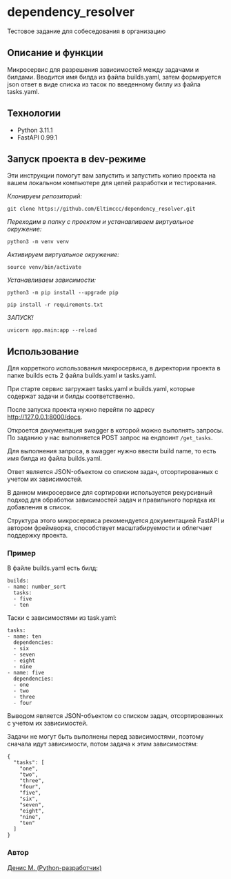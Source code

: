 # dependency_resolver
Тестовое задание для собеседования в организацию

## Описание и функции
Микросервис для разрешения зависимостей между задачами и билдами.
Вводится имя билда из файла builds.yaml, затем формируется json ответ
в виде списка из тасок по введенному биллу из файла tasks.yaml.



## Технологии
- Python 3.11.1
- FastAPI 0.99.1

## Запуск проекта в dev-режиме
Эти инструкции помогут вам запустить и запустить копию проекта на вашем локальном компьютере для целей разработки и тестирования.

*Клонируем репозиторий:*
```
git clone https://github.com/Eltimccc/dependency_resolver.git
```

*Переходим в папку с проектом и устанавливаем виртуальное окружение:*

```
python3 -m venv venv
```

*Активируем виртуальное окружение:*
```
source venv/bin/activate
```

*Устанавливаем зависимости:*
```
python3 -m pip install --upgrade pip
```
```
pip install -r requirements.txt
```

*ЗАПУСК!*
```
uvicorn app.main:app --reload
```

## Использование
Для корретного использования микросервиса, в директории проекта в папке builds есть 2 файла builds.yaml и tasks.yaml.

При старте сервис загружает tasks.yaml и builds.yaml, которые содержат задачи и билды соответственно.

После запуска проекта нужно перейти по адресу http://127.0.0.1:8000/docs.

Откроется документация swagger в которой можно выполнять запросы.
По заданию у нас выполняется POST запрос на ендпоинт `/get_tasks`.

Для выполнения запроса, в swagger нужно ввести build name, то есть имя билда из файла builds.yaml.

Ответ является JSON-объектом со списком задач, отсортированных с учетом их зависимостей.

В данном микросервисе для сортировки используется рекурсивный подход для обработки зависимостей задач и правильного порядка их добавления в список.

Структура этого микросервиса рекомендуется документацией FastAPI и автором фреймворка, способствует масштабируемости и облегчает поддержку проекта.

### Пример
В файле builds.yaml есть билд:
```
builds:
- name: number_sort
  tasks:
  - five
  - ten
```
Таски с зависимостями из task.yaml:
```
tasks:
- name: ten
  dependencies:
  - six
  - seven
  - eight
  - nine
- name: five
  dependencies:
  - one
  - two
  - three
  - four
```

Выводом является JSON-объектом со списком задач, отсортированных с учетом их зависимостей. <p> 
Задачи не могут быть выполнены перед зависимостями, поэтому сначала идут зависимости, потом задача к этим зависимостям:
```
{
  "tasks": [
    "one",
    "two",
    "three",
    "four",
    "five",
    "six",
    "seven",
    "eight",
    "nine",
    "ten"
  ]
}
```

### Автор
[Денис М. (Python-разработчик)](https://github.com/Eltimccc "Денис М (Python-разработчик)")

